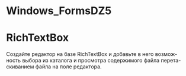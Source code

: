 # Windows_FormsDZ5
<h1>RichTextBox</h1>
<p>Создайте редактор на базе RichTextBox и добавьте в него возмож-
ность выбора из каталога и просмотра содержимого файла перета-
скиванием файла на поле редактора. </p>